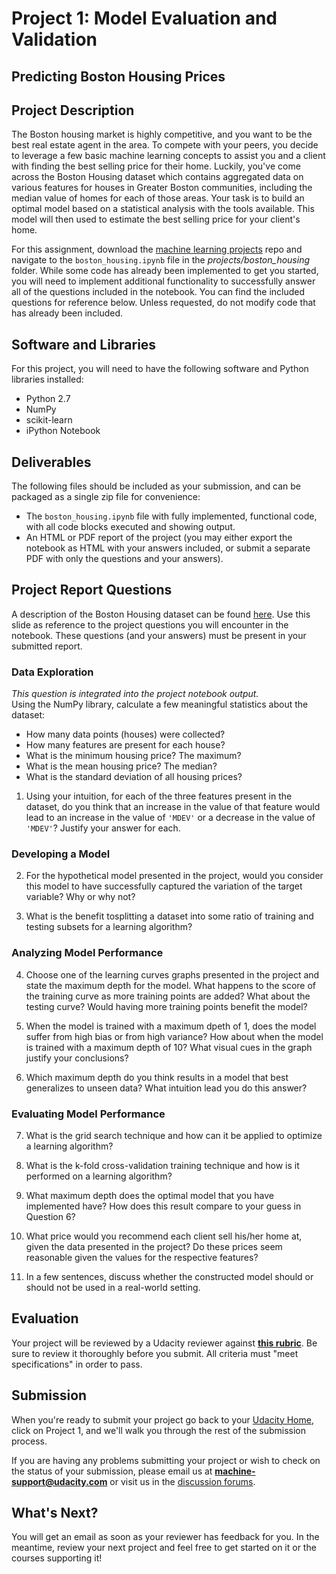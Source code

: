 # Project 1: Model Evaluation and Validation
## Predicting Boston Housing Prices

## Project Description

The Boston housing market is highly competitive, and you want to be the best real estate agent in the area. To compete with your peers, you decide to leverage a few basic machine learning concepts to assist you and a client with finding the best selling price for their home. Luckily, you've come across the Boston Housing dataset which contains aggregated data on various features for houses in Greater Boston communities, including the median value of homes for each of those areas. Your task is to build an optimal model based on a statistical analysis with the tools available. This model will then used to estimate the best selling price for your client's home.
				
For this assignment, download the [machine learning projects](https://github.com/udacity/machine-learning) repo and navigate to the `boston_housing.ipynb` file in the *projects/boston_housing* folder. While some code has already been implemented to get you started, you will need to implement additional functionality to successfully answer all of the questions included in the notebook. You can find the included questions for reference below. Unless requested, do not modify code that has already been included.

## Software and Libraries
For this project, you will need to have the following software and Python libraries installed:

- Python 2.7
- NumPy
- scikit-learn
- iPython Notebook

## Deliverables
The following files should be included as your submission, and can be packaged as a single zip file for convenience:
- The `boston_housing.ipynb` file with fully implemented, functional code, with all code blocks executed and showing output.
- An HTML or PDF report of the project (you may either export the notebook as HTML with your answers included, or submit a separate PDF with only the questions and your answers).

## Project Report Questions
A description of the Boston Housing dataset can be found [here](https://archive.ics.uci.edu/ml/datasets/Housing). Use this slide as reference to the project questions you will encounter in the notebook. These questions (and your answers) must be present in your submitted report.

### Data Exploration
*This question is integrated into the project notebook output.*  
Using the NumPy library, calculate a few meaningful statistics about the dataset:

- How many data points (houses) were collected?
- How many features are present for each house?
- What is the minimum housing price? The maximum?
- What is the mean housing price? The median?
- What is the standard deviation of all housing prices?

1) Using your intuition, for each of the three features present in the dataset, do you think that an increase in the value of that feature would lead to an increase in the value of `'MDEV'` or a decrease in the value of `'MDEV'`? Justify your answer for each. 

### Developing a Model

2) For the hypothetical model presented in the project, would you consider this model to have successfully captured the variation of the target variable? Why or why not?

3) What is the benefit tosplitting a dataset into some ratio of training and testing subsets for a learning algorithm?

### Analyzing Model Performance

4) Choose one of the learning curves graphs presented in the project and state the maximum depth for the model. What happens to the score of the training curve as more training points are added? What about the testing curve? Would having more training points benefit the model?

5) When the model is trained with a maximum dpeth of 1, does the model suffer from high bias or from high variance? How about when the model is trained with a maximum depth of 10? What visual cues in the graph justify your conclusions?

6) Which maximum depth do you think results in a model that best generalizes to unseen data? What intuition lead you do this answer?

### Evaluating Model Performance
7) What is the grid search technique and how can it be applied to optimize a learning algorithm?

8) What is the k-fold cross-validation training technique and how is it performed on a learning algorithm?

9) What maximum depth does the optimal model that you have implemented have? How does this result compare to your guess in Question 6?

10) What price would you recommend each client sell his/her home at, given the data presented in the project? Do these prices seem reasonable given the values for the respective features?

11) In a few sentences, discuss whether the constructed model should or should not be used in a real-world setting.

## Evaluation
Your project will be reviewed by a Udacity reviewer against **<a href="https://review.udacity.com/#!/projects/5415419142/rubric" target="_blank"> this rubric</a>**. Be sure to review it thoroughly before you submit. All criteria must "meet specifications" in order to pass.

## Submission
When you're ready to submit your project go back to your <a href="https://www.udacity.com/me" target="_blank">Udacity Home</a>, click on Project 1, and we'll walk you through the rest of the submission process.

If you are having any problems submitting your project or wish to check on the status of your submission, please email us at **machine-support@udacity.com** or visit us in the <a href="http://discussions.udacity.com" target="_blank">discussion forums</a>.

## What's Next?
You will get an email as soon as your reviewer has feedback for you. In the meantime, review your next project and feel free to get started on it or the courses supporting it!
